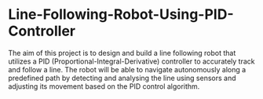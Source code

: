 # Line-Following-Robot-Using-PID-Controller
The aim of this project is to design and build a line following robot that utilizes a PID (Proportional-Integral-Derivative) controller to accurately track and follow a line. The robot will be able to navigate autonomously along a predefined path by detecting and analysing the line using sensors and adjusting its movement based on the PID control algorithm.
